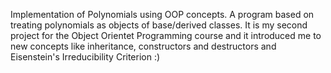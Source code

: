 Implementation of Polynomials using OOP concepts.
A program based on treating polynomials as objects of base/derived classes.
It is my second project for the Object Orientet Programming course and it introduced me to new concepts like inheritance,
constructors and destructors and Eisenstein's Irreducibility Criterion :)
